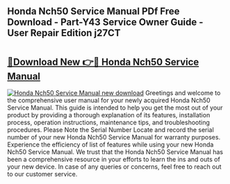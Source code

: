 ## Honda Nch50 Service Manual PDf Free Download - Part-Y43 Service Owner Guide - User Repair Edition j27CT

# <h2><a href="http://bc27750.oget.top/?id=Honda+Nch50+Service+Manual">🔗Download New 👉🔴 Honda Nch50 Service Manual</a></h2>

[![Honda Nch50 Service Manual new download](https://i.imgur.com/5g1atiW.png)](http://bc27750.oget.top/?id=Honda+Nch50+Service+Manual)
Greetings and welcome to the comprehensive user manual for your newly acquired Honda Nch50 Service Manual. This guide is intended to help you get the most out of your product by providing a thorough explanation of its features, installation process, operation instructions, maintenance tips, and troubleshooting procedures. Please Note the Serial Number Locate and record the serial number of your new Honda Nch50 Service Manual for warranty purposes. Experience the efficiency of list of features while using your new Honda Nch50 Service Manual. We trust that the Honda Nch50 Service Manual has been a comprehensive resource in your efforts to learn the ins and outs of your new device. In case of any queries or concerns, feel free to reach out to our customer service.
